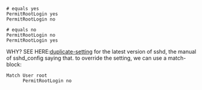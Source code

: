 ```
# equals yes
PermitRootLogin yes
PermitRootLogin no

# equals no
PermitRootLogin no
PermitRootLogin yes
```
WHY? SEE HERE:[duplicate-setting](https://serverfault.com/questions/673013/can-i-overwrite-a-setting-within-sshd-config-with-a-duplicate-setting)
for the latest version of sshd, the manual of sshd_config saying that. to override the setting, we can use a match-block:
```
Match User root
      PermitRootLogin no
```
